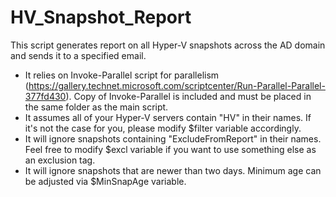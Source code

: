# HV_Snapshot_Report
This script generates report on all Hyper-V snapshots across the AD domain and sends it to a specified email.
* It relies on Invoke-Parallel script for parallelism (https://gallery.technet.microsoft.com/scriptcenter/Run-Parallel-Parallel-377fd430). Copy of Invoke-Parallel is included and must be placed in the same folder as the main script.
* It assumes all of your Hyper-V servers contain "HV" in their names. If it's not the case for you, please modify $filter variable accordingly.
* It will ignore snapshots containing "ExcludeFromReport" in their names. Feel free to modify $excl variable if you want to use something else as an exclusion tag.
* It will ignore snapshots that are newer than two days. Minimum age can be adjusted via $MinSnapAge variable.
